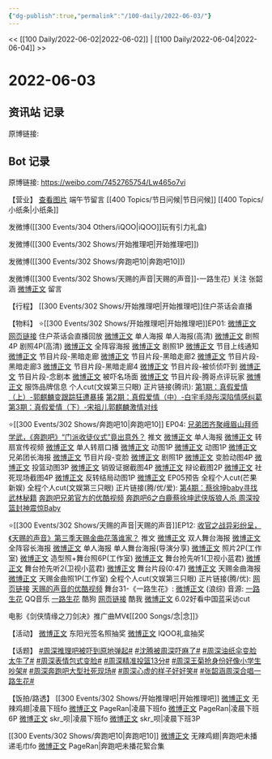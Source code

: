 ```yaml
---
{"dg-publish":true,"permalink":"/100-daily/2022-06-03/"}
---
```



<< [[100 Daily/2022-06-02\|2022-06-02]] | [[100 Daily/2022-06-04\|2022-06-04]] >>

# 2022-06-03

## 资讯站 记录

原博链接:

## Bot 记录

原博链接: https://weibo.com/7452765754/Lw465o7vi

【营业】
[查看图片](https://wx1.sinaimg.cn/large/0088n2Pggy1h2v411smcqj30yi07et94.jpg) 端午节留言 [](https://m.weibo.cn/1736988591/4773866502620621) [[400 Topics/节日问候\|节日问候]] [[400 Topics/小纸条\|小纸条]]

[](https://m.weibo.cn/1736988591/4776236692537724) 发微博([[300 Events/304 Others/iQOO\|iQOO]]玩有引力礼盒)

[](https://m.weibo.cn/1736988591/4776336973104977) 发微博([[300 Events/302 Shows/开始推理吧\|开始推理吧]])

[](https://m.weibo.cn/1736988591/4776372272103980) 发微博([[300 Events/302 Shows/奔跑吧10\|奔跑吧10]])

[](https://m.weibo.cn/1736988591/4776409929878285) 发微博([[300 Events/302 Shows/天赐的声音\|天赐的声音]]-一路生花)
关注 张韶涵
[微博正文](https://m.weibo.cn/2130434435/4776412379088522) 留言

【行程】
[[300 Events/302 Shows/开始推理吧\|开始推理吧]]住户茶话会直播

【物料】
⭐️[[300 Events/302 Shows/开始推理吧\|开始推理吧]]EP01:
[微博正文](https://m.weibo.cn/2162247381/4776069481630311) [网页链接](https://weibo.cn/sinaurl?u=https%3A%2F%2Fv.qq.com%2Fx%2Fpage%2Ff3340hl7g1a.html%3F%26url_from%3Dshare%26second_share%3D0%26share_from%3Dsina) 住户茶话会直播回放
[微博正文](https://m.weibo.cn/2162247381/4776201367584941) 单人海报
[](https://m.weibo.cn/2591595652/4776210657710262) 单人海报(高清)
[微博正文](https://m.weibo.cn/2162247381/4776206413072892) 剧照4P
[](https://m.weibo.cn/2591595652/4776212842679316) 剧照4P(高清)
[微博正文](https://m.weibo.cn/2162247381/4776304627681687) 全阵容海报
[微博正文](https://m.weibo.cn/2162247381/4776312122115739) 剧照1P
[微博正文](https://m.weibo.cn/2162247381/4776332334468454) 节目上线通知
[微博正文](https://m.weibo.cn/2162247381/4776336641753107) 节目片段-黑暗走廊
[微博正文](https://m.weibo.cn/2162247381/4776337471964991) 节目片段-黑暗走廊2
[微博正文](https://m.weibo.cn/2162247381/4776338572182148) 节目片段-黑暗走廊3
[微博正文](https://m.weibo.cn/2162247381/4776339968361465) 节目片段-黑暗走廊4
[微博正文](https://m.weibo.cn/2162247381/4776340262487305) 节目片段-被侦侦吓到
[微博正文](https://m.weibo.cn/2162247381/4776340567884549) 节目片段-念剧本
[微博正文](https://m.weibo.cn/2162247381/4776350336157564) 被吓名场面
[微博正文](https://m.weibo.cn/2162247381/4776342883930626) 节目片段-腾哥点评玩家
[微博正文](https://m.weibo.cn/7710473200/4776368442705624) 服饰品牌信息
[](https://m.weibo.cn/1371117067/4776361132821124) 个人cut(文娱第三只眼)
正片链接(腾讯):
[第1期：真假爱情（上）-郭麒麟变跟踪狂遭暴揍](https://weibo.cn/sinaurl?u=https%3A%2F%2Fv.qq.com%2Fx%2Fcover%2Fmzc00200lqbarqq%2Fa0042ntdylv.html)
[第2期：真假爱情（中）-白宇毛晓彤深陷情感纠葛](https://weibo.cn/sinaurl?u=https%3A%2F%2Fv.qq.com%2Fx%2Fcover%2Fmzc00200fq5m9eq%2Fk0042s9rw60.html)
[第3期：真假爱情（下）-宋祖儿郭麒麟激情对线](https://weibo.cn/sinaurl?u=https%3A%2F%2Fv.qq.com%2Fx%2Fcover%2Fmzc00200vd7zt5l%2Fo004261kc61.html)

⭐️[[300 Events/302 Shows/奔跑吧10\|奔跑吧10]] EP04:
[兄弟团齐聚峨眉山拜师学武，《奔跑吧》“门派收徒仪式”竟出意外？](https://weibo.cn/sinaurl?u=https%3A%2F%2Fmp.weixin.qq.com%2Fs%2FF6zqJMUyIPZ-ARZmwG4Okg) 推文
[微博正文](https://m.weibo.cn/5242381821/4776217640699255) 单人海报
[微博正文](https://m.weibo.cn/5242381821/4776222670720677) 转扇宣传视频
[微博正文](https://m.weibo.cn/5242381821/4776227627861925) 单人转扇口播
[微博正文](https://m.weibo.cn/5242381821/4776233902277353) 动图1P
[微博正文](https://m.weibo.cn/5242381821/4776239094567211) 动图1P
[微博正文](https://m.weibo.cn/5242381821/4776241611671938) 兄弟团长海报
[微博正文](https://m.weibo.cn/5242381821/4776244145557942) 节目片段-变脸
[微博正文](https://m.weibo.cn/5242381821/4776304534096887) 剧照1P
[微博正文](https://m.weibo.cn/5242381821/4776361523154169) 变脸动图4P
[微博正文](https://m.weibo.cn/5242381821/4776369026501107) 投篮动图3P
[微博正文](https://m.weibo.cn/5242381821/4776378464209225) 销毁证据截图4P
[微博正文](https://m.weibo.cn/5242381821/4776387553006646) 辩论截图2P
[微博正文](https://m.weibo.cn/5242381821/4776394393391891) 社死现场截图4P
[微博正文](https://m.weibo.cn/5242381821/4776394824876128) 反转结局动图1P
[微博正文](https://m.weibo.cn/5242381821/4776396117773680) EP05预告
[](https://m.weibo.cn/1591169702/4776403490836253) 全程个人cut(芒果新娱)
[](https://m.weibo.cn/1371117067/4776398219384320) 全程个人cut(文娱第三只眼)
正片链接(腾/优/爱):
[第4期：蔡徐坤baby寻找武林秘籍](https://weibo.cn/sinaurl?u=http%3A%2F%2Fm.v.qq.com%2Fcover%2Fm%2Fmzc002004ay0knm.html%3Fvid%3Dk004337fscc)
[奔跑吧兄弟官方的优酷视频](https://weibo.cn/sinaurl?u=https%3A%2F%2Fm.youku.com%2Falipay_video%2Fid_XNTg2ODc2NTQ4NA%3D%3D.html%3Fspm%3Da2hww.12518357.drawer2.dzj1_1)
[奔跑吧6之白鹿蔡徐坤武侠版狼人杀 周深投篮封神震惊Baby](https://weibo.cn/sinaurl?u=https%3A%2F%2Fm.iqiyi.com%2Fv_25nmb422ou0.html%3Fvfrm%3D2-3-3-1)

⭐️[[300 Events/302 Shows/天赐的声音\|天赐的声音]]EP12:
[收官之战异彩纷呈，《天赐的声音》第三季天赐金曲花落谁家？](https://weibo.cn/sinaurl?u=https%3A%2F%2Fmp.weixin.qq.com%2Fs%2FG-RHH37ZxFt5Rwxfnom6tg) 推文
[微博正文](https://m.weibo.cn/1315706994/4776269553602269) 双人舞台海报
[微博正文](https://m.weibo.cn/1315706994/4776303821325231) 全阵容长海报
[微博正文](https://m.weibo.cn/1315706994/4776337740401837) 单人海报
[](https://m.weibo.cn/1846843604/4776325451350647) 单人舞台海报(导演分享)
[微博正文](https://m.weibo.cn/7478855230/4776384016419798) 照片2P(工作室)
[微博正文](https://m.weibo.cn/7478855230/4776413532258603) 造型照+舞台照6P(工作室)
[微博正文](https://m.weibo.cn/5876797510/4776370167090605) 舞台抢先听1(卫视小蓝君)
[微博正文](https://m.weibo.cn/5876797510/4776373631059790) 舞台抢先听2(卫视小蓝君)
[微博正文](https://m.weibo.cn/1315706994/4776407487482384) 舞台片段(0:47)
[微博正文](https://m.weibo.cn/1315706994/4776421932665915) 天赐金曲海报
[微博正文](https://m.weibo.cn/7478855230/4776424281738148) 天赐金曲照1P(工作室)
[](https://m.weibo.cn/1371117067/4776424759625732) 全程个人cut(文娱第三只眼)
正片链接(腾/优):
[网页链接](https://weibo.cn/sinaurl?u=http%3A%2F%2Fm.v.qq.com%2Fx%2Fcover%2Fx%2Fmzc0020084emwp4%2Fk0043a88z30.html%3F%26url_from%3Dshare%26second_share%3D0%26share_from%3Dcopy)
[天赐的声音的优酷视频](https://weibo.cn/sinaurl?u=https%3A%2F%2Fm.youku.com%2Falipay_video%2Fid_XNTIwNTM0Njg2MA%3D%3D%3Fspm%3Da2h0c.8166622.PhoneSokuMore_1.dselectbutton_1)
舞台31-《一路生花》:
[](https://m.weibo.cn/1736988591/4776409929878285)
[微博正文](https://m.weibo.cn/1878335471/4776411476264641) (浪综)
音源:
[一路生花](https://weibo.cn/sinaurl?u=https%3A%2F%2Fc.y.qq.com%2Fbase%2Ffcgi-bin%2Fu%3F__%3Dor31kZGIOo4i) QQ音乐
[一路生花](https://weibo.cn/sinaurl?u=https%3A%2F%2Ft1.kugou.com%2Fsong.html%3Fid%3DZCjB74zAV2) 酷狗
[网页链接](https://weibo.cn/sinaurl?u=https%3A%2F%2Fm.kuwo.cn%2Fyinyue%2F222675197%3Ff%3Darphone%26t%3Dusercopy%26isstar%3D0) 酷我
[微博正文](https://m.weibo.cn/6466290670/4776227129001590) 6.02好看中国蓝采访cut

[](https://m.weibo.cn/3861674840/4776228957194570) 电影《剑侠情缘之刀剑决》推广曲MV《[[200 Songs/念\|念]]》

【活动】
[微博正文](https://m.weibo.cn/7281898271/4776275095324783) 东阳光签名照抽奖
[微博正文](https://m.weibo.cn/6960161079/4776238264093829) IQOO礼盒抽奖

【话题】
[#周深推理吧被吓到原地弹起#](https://s.weibo.com/weibo?q=%23%E5%91%A8%E6%B7%B1%E6%8E%A8%E7%90%86%E5%90%A7%E8%A2%AB%E5%90%93%E5%88%B0%E5%8E%9F%E5%9C%B0%E5%BC%B9%E8%B5%B7%23)
[#沈腾被周深吓麻了#](https://s.weibo.com/weibo?q=%23%E6%B2%88%E8%85%BE%E8%A2%AB%E5%91%A8%E6%B7%B1%E5%90%93%E9%BA%BB%E4%BA%86%23)
[#周深油纸伞变脸太牛了#](https://s.weibo.com/weibo?q=%23%E5%91%A8%E6%B7%B1%E6%B2%B9%E7%BA%B8%E4%BC%9E%E5%8F%98%E8%84%B8%E5%A4%AA%E7%89%9B%E4%BA%86%23)
[#周深表情包式变脸#](https://s.weibo.com/weibo?q=%23%E5%91%A8%E6%B7%B1%E8%A1%A8%E6%83%85%E5%8C%85%E5%BC%8F%E5%8F%98%E8%84%B8%23)
[#周深精准投篮13分#](https://s.weibo.com/weibo?q=%23%E5%91%A8%E6%B7%B1%E7%B2%BE%E5%87%86%E6%8A%95%E7%AF%AE13%E5%88%86%23)
[#周深王菊抢身份好像小学生吵架#](https://s.weibo.com/weibo?q=%23%E5%91%A8%E6%B7%B1%E7%8E%8B%E8%8F%8A%E6%8A%A2%E8%BA%AB%E4%BB%BD%E5%A5%BD%E5%83%8F%E5%B0%8F%E5%AD%A6%E7%94%9F%E5%90%B5%E6%9E%B6%23)
[#周深奔跑吧大型社死现场#](https://s.weibo.com/weibo?q=%23%E5%91%A8%E6%B7%B1%E5%A5%94%E8%B7%91%E5%90%A7%E5%A4%A7%E5%9E%8B%E7%A4%BE%E6%AD%BB%E7%8E%B0%E5%9C%BA%23)
[#周深心虚的样子好好笑#](https://s.weibo.com/weibo?q=%23%E5%91%A8%E6%B7%B1%E5%BF%83%E8%99%9A%E7%9A%84%E6%A0%B7%E5%AD%90%E5%A5%BD%E5%A5%BD%E7%AC%91%23)
[#张韶涵周深合唱一路生花#](https://s.weibo.com/weibo?q=%23%E5%BC%A0%E9%9F%B6%E6%B6%B5%E5%91%A8%E6%B7%B1%E5%90%88%E5%94%B1%E4%B8%80%E8%B7%AF%E7%94%9F%E8%8A%B1%23)

【饭拍/路透】
[[300 Events/302 Shows/开始推理吧\|开始推理吧]]
[微博正文](https://m.weibo.cn/7495641082/4776084845889761) 无辣鸡翅|凌晨下班fo
[微博正文](https://m.weibo.cn/7633014126/4776085763392245) PageRan|凌晨下班fo
[微博正文](https://m.weibo.cn/7633014126/4776214390375808) PageRan|凌晨下班6P
[微博正文](https://m.weibo.cn/6433509682/4776089941705938) skr_呗|凌晨下班fo
[微博正文](https://m.weibo.cn/6433509682/4776092663021580) skr_呗|凌晨下班3P

[[300 Events/302 Shows/奔跑吧10\|奔跑吧10]]
[微博正文](https://m.weibo.cn/7495641082/4776399250397076) 无辣鸡翅|奔跑吧未播递毛巾fo
[微博正文](https://m.weibo.cn/7633014126/4776415684206100) PageRan|奔跑吧未播花絮合集
